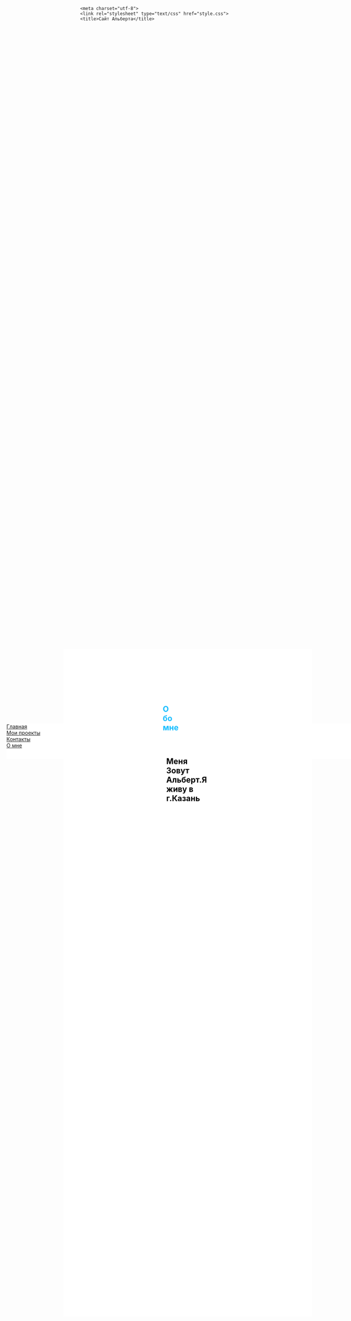 <html>
<head>

	<meta charset="utf-8">
	<link rel="stylesheet" type="text/css" href="style.css">
	<title>Сайт Альберта</title>

	
	

</head>
<div style="
position: absolute;
top: 50vh;
left:3vw;
background: #ffffff;
width: 32vh;
height:10vw;
"> 


 <ul class="menu-3"  
style="
     margin: 0;
     padding: 0;
     background-color: #fff;
     height: auto;
     list-style-type: none;
" 
 >

   <li><a href="#" onclick="document.getElementById('lol').style.display='block';
document.getElementById('kek').style.display='none'
document.getElementById('z1').style.display='none'
document.getElementById('z2').style.display='none'
   ">Главная</a></li>
   <li><a href="#" onclick="document.getElementById('kek').style.display='block';
document.getElementById('lol').style.display='none'
document.getElementById('z1').style.display='none'
document.getElementById('z2').style.display='none'
   ">Мои проекты</a></li>
   <li><a href="#" onclick="document.getElementById('z1').style.display='block';
document.getElementById('lol').style.display='none'
document.getElementById('kek').style.display='none'
document.getElementById('z2').style.display='none'
   ">Контакты</a></li>
   <li><a href="#" onclick="document.getElementById('z2').style.display='block';
document.getElementById('kek').style.display='none'
document.getElementById('z1').style.display='none'
document.getElementById('lol').style.display='none'
   ">О мне</a></li>


<div style="
position: absolute;
top: -5vh;
left:16vw;
width:70vw;
height:45vh;
background-color: #fff;
">
<h2 id="lol" style="color: rgb(138, 200, 255); position: absolute; left: 25vw; top: 2vh; display: none;"> Главная<p style="
position: absolute;
top: 10vh;
left:1vw;
">Вам Нужен сайт?Вы обратились по адресу </p> </h2>


<h2 id="kek" style="position: absolute; top: -2vh; left: 25vw; color: rgb(20, 189, 255); display: none;">Мои проекты
  <p style="
position: absolute;
top: 3vh;
left:1vw;
">Пока нет</p></h2>
<div style="
position: absolute;
top:5vh; 
left:3vw;
">
<h2 id="z1" style="position: absolute; top: -2vh; left: 25vw; color: rgb(20, 189, 255); display: none;">Контакты<p>Мой Вк <a href="https://vk.com/id215127522" style="
color: #000;
">Bk</a></p></h2>
<h2 id="z2" style="position: absolute; top: -2vh; left: 25vw; color: rgb(20, 189, 255); display: block;">О бо мне<p style="
position: absolute;
top: 3vh;
left:1vw;
  color:#000
">Меня Зовут Альберт.Я живу в г.Казань</p></h2>



